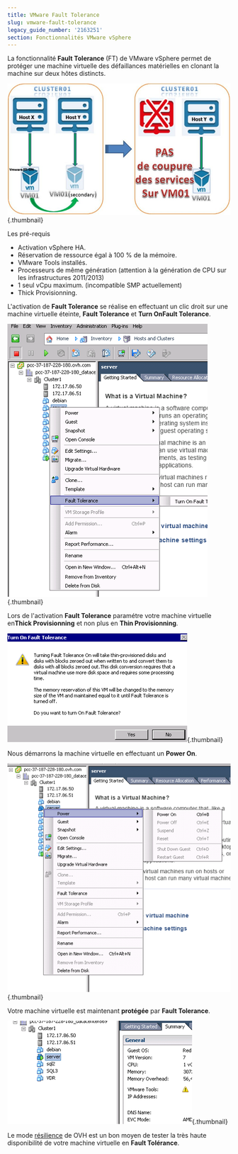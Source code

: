 ```yaml
---
title: VMware Fault Tolerance
slug: vmware-fault-tolerance
legacy_guide_number: '2163251'
section: Fonctionnalités VMware vSphere
---
```





La fonctionnalité **Fault Tolerance** (FT) de VMware vSphere permet de protéger une machine virtuelle des défaillances matérielles en clonant la machine sur deux hôtes distincts.

![](images/FT10.png){.thumbnail}

Les pré-requis

- Activation vSphere HA.
- Réservation de ressource égal à 100 % de la mémoire.
- VMware Tools installés.
- Processeurs de même génération (attention à la génération de CPU sur les infrastructures 2011/2013)
- 1 seul vCpu maximum. (incompatible SMP actuellement)
- Thick Provisionning.

L'activation de **Fault Tolerance** se réalise en effectuant un clic droit sur une machine virtuelle éteinte, **Fault Tolerance** et **Turn OnFault Tolerance**.

![](images/FT.png){.thumbnail}

Lors de l'activation **Fault Tolerance** paramétre votre machine virtuelle en**Thick Provisionning** et non plus en **Thin Provisionning**.

![](images/FT1.png){.thumbnail}

Nous démarrons la machine virtuelle en effectuant un **Power On**.

![](images/FT2.png){.thumbnail}

Votre machine virtuelle est maintenant **protégée** par **Fault Tolerance**.

![](images/FT3.png){.thumbnail}

Le mode [résilience]({legacy}7766742) de OVH est un bon moyen de tester la très haute disponibilité de votre machine virtuelle en **Fault Tolérance**.
